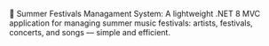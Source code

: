 🎵 Summer Festivals Managament System:
A lightweight .NET 8 MVC application for managing summer music festivals: artists, festivals, concerts, and songs — simple and efficient.
